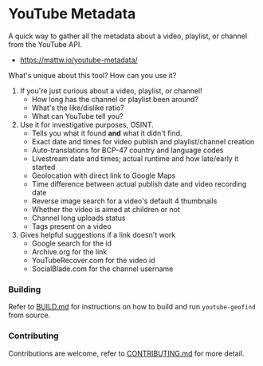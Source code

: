 # YouTube Metadata
A quick way to gather all the metadata about a video, playlist, or channel from the YouTube API.

- https://mattw.io/youtube-metadata/

What's unique about this tool? How can you use it?

1. If you're just curious about a video, playlist, or channel!
    - How long has the channel or playlist been around?
    - What's the like/dislike ratio?
    - What can YouTube tell you?
2. Use it for investigative purposes, OSINT.
    - Tells you what it found **and** what it didn't find.
    - Exact date and times for video publish and playlist/channel creation
    - Auto-translations for BCP-47 country and language codes
    - Livestream date and times; actual runtime and how late/early it started
    - Geolocation with direct link to Google Maps
    - Time difference between actual publish date and video recording date
    - Reverse image search for a video's default 4 thumbnails
    - Whether the video is aimed at children or not
    - Channel long uploads status
    - Tags present on a video
3. Gives helpful suggestions if a link doesn't work
    - Google search for the id
    - Archive.org for the link
    - YouTubeRecover.com for the video id
    - SocialBlade.com for the channel username

### Building

Refer to [BUILD.md](https://github.com/mattwright324/youtube-metadata/blob/master/BUILD.md)
for instructions on how to build and run `youtube-geofind` from source.

### Contributing

Contributions are welcome, refer to [CONTRIBUTING.md](https://github.com/mattwright324/youtube-metadata/blob/master/CONTRIBUTING.md)
for more detail.
